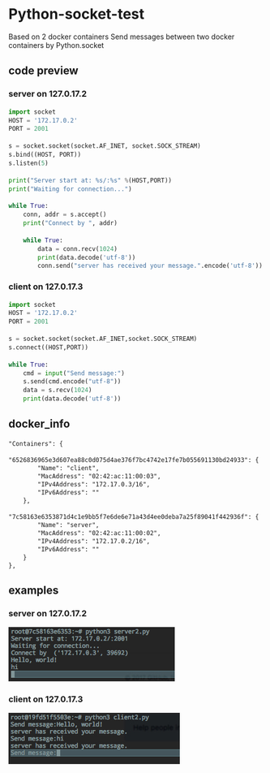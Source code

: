 # Python-socket-test
Based on 2 docker containers
Send messages between two docker containers by Python.socket
## code preview
### server on 127.0.17.2
```python
import socket
HOST = '172.17.0.2'
PORT = 2001

s = socket.socket(socket.AF_INET, socket.SOCK_STREAM)
s.bind((HOST, PORT))
s.listen(5)

print("Server start at: %s/:%s" %(HOST,PORT))
print("Waiting for connection...")

while True:
    conn, addr = s.accept()
    print("Connect by ", addr)

    while True:
        data = conn.recv(1024)
        print(data.decode('utf-8'))
        conn.send("server has received your message.".encode('utf-8'))

```
### client on 127.0.17.3
```python
import socket
HOST = '172.17.0.2'
PORT = 2001

s = socket.socket(socket.AF_INET,socket.SOCK_STREAM)
s.connect((HOST,PORT))

while True:
    cmd = input("Send message:")
    s.send(cmd.encode("utf-8"))
    data = s.recv(1024)
    print(data.decode('utf-8'))

```

## docker_info
```
"Containers": {
    "6526836965e3d607ea88c0d075d4ae376f7bc4742e17fe7b055691130bd24933": {
        "Name": "client",
        "MacAddress": "02:42:ac:11:00:03",
        "IPv4Address": "172.17.0.3/16",
        "IPv6Address": ""
    },
    "7c58163e6353871d4c1e9bb5f7e6de6e71a43d4ee0deba7a25f89041f442936f": {
        "Name": "server",
        "MacAddress": "02:42:ac:11:00:02",
        "IPv4Address": "172.17.0.2/16",
        "IPv6Address": ""
    }
},
```

## examples

### server on 127.0.17.2
![](https://raw.githubusercontent.com/xernyuii/Python-socket-test/master/examples/server_on_02.png)

### client on 127.0.17.3
![](https://raw.githubusercontent.com/xernyuii/Python-socket-test/master/examples/client_on_03.png)
